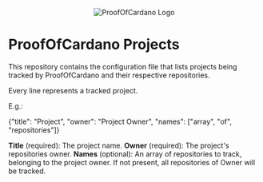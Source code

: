 <p align="center">
  <img src="https://github.com/ProofOfCardano/Projects/raw/main/proofofcardano.jpeg" alt="ProofOfCardano Logo" align="center">
</p>

<h1>ProofOfCardano Projects</h1>

<p>This repository contains the configuration file that lists projects being tracked by ProofOfCardano and their respective repositories.</p>

<p>
Every line represents a tracked project.

E.g.:

{"title": "Project", "owner": "Project Owner", "names": ["array", "of", "repositories"]}


<strong>Title</strong> (required): The project name.
<strong>Owner</strong> (required): The project's repositories owner.
<strong>Names</strong> (optional): An array of repositories to track, belonging to the project owner. If not present, all repositories of Owner will be tracked.

</p>
